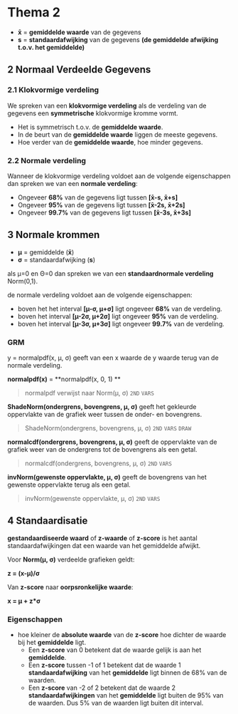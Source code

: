 # Thema 2

- **x̄** = **gemiddelde waarde** van de gegevens
- **s** = **standaardafwijking** van de gegevens **(de gemiddelde afwijking t.o.v. het gemiddelde)**

## 2 Normaal Verdeelde Gegevens

### 2.1 Klokvormige verdeling

We spreken van een **klokvormige verdeling** als de verdeling van de gegevens een **symmetrische** klokvormige kromme vormt.

- Het is symmetrisch t.o.v. de **gemiddelde waarde**.
- In de beurt van de **gemiddelde waarde** liggen de meeste gegevens.
- Hoe verder van de **gemiddelde waarde**, hoe minder gegevens.

### 2.2 Normale verdeling

Wanneer de klokvormige verdeling voldoet aan de volgende eigenschappen dan spreken we van een **normale verdeling**:

- Ongeveer **68%** van de gegevens ligt tussen **[x̄-s, x̄+s]**
- Ongeveer **95%** van de gegevens ligt tussen **[x̄-2s, x̄+2s]**
- Ongeveer **99.7%** van de gegevens ligt tussen **[x̄-3s, x̄+3s]**

## 3 Normale krommen

- **µ** = gemiddelde (**x̄**)
- **σ** = standaardafwijking (**s**)

als µ=0 en Θ=0 dan spreken we van een **standaardnormale verdeling** Norm(0,1).

de normale verdeling voldoet aan de volgende eigenschappen:

- boven het het interval **[µ-σ, µ+σ]** ligt ongeveer **68%** van de verdeling.
- boven het interval **[µ-2σ, µ+2σ]** ligt ongeveer **95%** van de verdeling.
- boven het interval **[µ-3σ, µ+3σ]** ligt ongeveer **99.7%** van de verdeling.

### GRM

y = normalpdf(x, µ, σ) geeft van een x waarde de y waarde terug van de normale verdeling.

**normalpdf(x)** = **normalpdf(x, 0, 1) **

>normalpdf verwijst naar Norm(µ, σ) `2ND` `VARS`

**ShadeNorm(ondergrens, bovengrens, µ, σ)** geeft het gekleurde oppervlakte van de grafiek weer tussen de onder- en bovengrens.

> ShadeNorm(ondergrens, bovengrens, µ, σ) `2ND` `VARS` `DRAW`

**normalcdf(ondergrens, bovengrens, µ, σ)** geeft de oppervlakte van de grafiek weer van de ondergrens tot de bovengrens als een getal.

> normalcdf(ondergrens, bovengrens, µ, σ) `2ND` `VARS`

**invNorm(gewenste oppervlakte, µ, σ)** geeft de bovengrens van het gewenste oppervlakte terug als een getal.

> invNorm(gewenste oppervlakte, µ, σ) `2ND` `VARS`

## 4 Standaardisatie

**gestandaardiseerde waard** of **z-waarde** of **z-score** is het aantal standaardafwijkingen dat een waarde van het gemiddelde afwijkt.

Voor **Norm(µ, σ)** verdeelde grafieken geldt:

**z = (x-µ)/σ**

Van **z-score** naar **oorpsronkelijke waarde**:

**x = µ + z*σ**

### Eigenschappen

- hoe kleiner de **absolute waarde** van de **z-score** hoe dichter de waarde bij het **gemiddelde** ligt.
    - Een **z-score** van 0 betekent dat de waarde gelijk is aan het **gemiddelde**.
    - Een **z-score** tussen -1 of 1 betekent dat de waarde 1 **standaardafwijking** van het **gemiddelde** ligt binnen de 68% van de waarden.
    - Een **z-score** van -2 of 2 betekent dat de waarde 2 **standaardafwijkingen** van het **gemiddelde** ligt buiten de 95% van de waarden. Dus 5% van de waarden ligt buiten dit interval.
